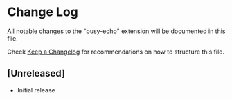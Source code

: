 # Change Log

All notable changes to the "busy-echo" extension will be documented in this file.

Check [Keep a Changelog](http://keepachangelog.com/) for recommendations on how to structure this file.

## [Unreleased]

- Initial release
